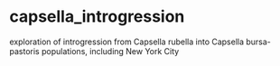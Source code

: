 # capsella_introgression
exploration of introgression from Capsella rubella into Capsella bursa-pastoris populations, including New York City
